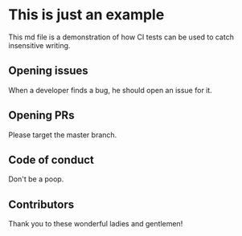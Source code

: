 # This is just an example

This md file is a demonstration of how CI tests can be
used to catch insensitive writing.

## Opening issues

When a developer finds a bug, he should open an issue for it.

## Opening PRs

Please target the master branch.

## Code of conduct

Don't be a poop.

## Contributors

Thank you to these wonderful ladies and gentlemen!
